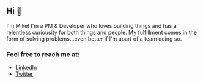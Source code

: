 ## Hi 👋

I'm Mike! I'm a PM & Developer who loves building things and has a relentless curiousity for both things and people. My fulfillment comes in the form of solving problems...even better if I'm apart of a team doing so. 

### Feel free to reach me at:

- [LinkedIn](https://www.linkedin.com/in/mikefgalvin/)
- [Twitter](https://twitter.com/mikefgalvin)
